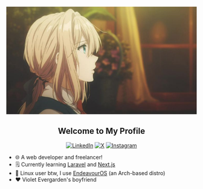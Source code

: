 <div align="center">

![Violet Evergarden!](assets/violet-evergarden.jpg)
  
</div>
<div align="center">
  
## Welcome to My Profile
  
[![LinkedIn](https://img.shields.io/badge/linkedin-%230077B5.svg?style=for-the-badge&logo=linkedin&logoColor=white)](https://www.linkedin.com/in/fadlin-azhary-b00b80143/)
[![X](https://img.shields.io/badge/X-%23000000.svg?style=for-the-badge&logo=X&logoColor=white)](https://x.com/FadlinAzhary)
[![Instagram](https://img.shields.io/badge/Instagram-%23E4405F.svg?style=for-the-badge&logo=Instagram&logoColor=white)](https://www.instagram.com/fadlindff/)

</div>

- 🌐 A web developer and freelancer!
- 🗒️ Currently learning [Laravel](https://laravel.com) and [Next.js](https://nextjs.org/)
- 🐧 Linux user btw, I use [EndeavourOS](https://endeavouros.com/) (an Arch-based distro)
- ♥️ Violet Evergarden's boyfriend
